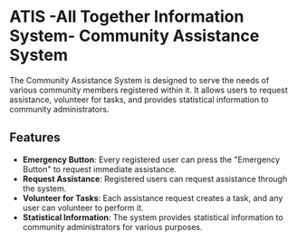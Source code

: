 # ATIS -All Together Information System- Community Assistance System

The Community Assistance System is designed to serve the needs of various community members registered within it. It allows users to request assistance, volunteer for tasks, and provides statistical information to community administrators.

## Features

- **Emergency Button**: Every registered user can press the "Emergency Button" to request immediate assistance.
- **Request Assistance**: Registered users can request assistance through the system.
- **Volunteer for Tasks**: Each assistance request creates a task, and any user can volunteer to perform it.
- **Statistical Information**: The system provides statistical information to community administrators for various purposes.
